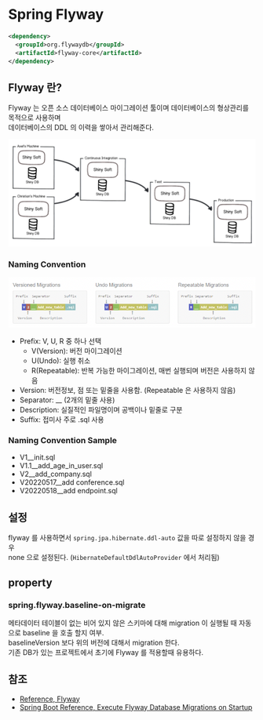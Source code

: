 # Spring Flyway

```xml
<dependency>
  <groupId>org.flywaydb</groupId>
  <artifactId>flyway-core</artifactId>
</dependency>
```

## Flyway 란?

Flyway 는 오픈 소스 데이터베이스 마이그레이션 툴이며 데이터베이스의 형상관리를 목적으로 사용하며  
데이터베이스의 DDL 의 이력을 쌓아서 관리해준다.

![01.png](images/01.png)

### Naming Convention

![02.png](images/02.png)

- Prefix: V, U, R 중 하나 선택
  - V(Version): 버전 마이그레이션
  - U(Undo): 실행 취소
  - R(Repeatable): 반복 가능한 마이그레이션, 매번 실행되며 버전은 사용하지 않음
- Version: 버전정보, 점 또는 밑줄을 사용함. (Repeatable 은 사용하지 않음)
- Separator: __ (2개의 밑줄 사용)
- Description: 실질적인 파일명이며 공백이나 밑줄로 구분
- Suffix: 접미사 주로 .sql 사용

### Naming Convention Sample

- V1__init.sql
- V1.1__add_age_in_user.sql
- V2__add_company.sql
- V20220517__add conference.sql
- V20220518__add endpoint.sql

## 설정

flyway 를 사용하면서 `spring.jpa.hibernate.ddl-auto` 값을 따로 설정하지 않을 경우   
none 으로 설정된다. (`HibernateDefaultDdlAutoProvider` 에서 처리됨)

## property

### spring.flyway.baseline-on-migrate

메타데이터 테이블이 없는 비어 있지 않은 스키마에 대해 migration 이 실행될 때 자동으로 baseline 을 호출 할지 여부.  
baselineVersion 보다 위의 버전에 대해서 migration 한다.  
기존 DB가 있는 프로젝트에서 초기에 Flyway 를 적용할때 유용하다.

## 참조

- [Reference, Flyway](https://flywaydb.org/documentation/concepts/migrations)
- [Spring Boot Reference, Execute Flyway Database Migrations on Startup
  ](https://docs.spring.io/spring-boot/docs/current/reference/html/howto.html#howto.data-initialization.migration-tool.flyway)
